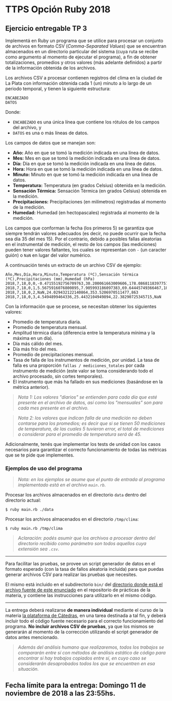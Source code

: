 # TTPS Opción Ruby 2018
## Ejercicio entregable TP 3

Implementá en Ruby un programa que se utilice para procesar un conjunto de archivos en formato CSV (_Comma-Separated Values_) que se encuentran almacenados en un directorio particular
del sistema (cuya ruta se recibe como argumento al momento de ejecutar el programa), a fin de obtener totalizaciones, promedios y otros valores (más adelante definidos) a partir de la información obtenida de los archivos.

Los archivos CSV a procesar contienen registros del clima en la ciudad de La Plata con información obtenida cada 1 (un) minuto a lo largo de un periodo temporal, y tienen la siguiente estructura:

```
ENCABEZADO
DATOS
```

Donde:

* `ENCABEZADO` es una única línea que contiene los rótulos de los campos del archivo, y
* `DATOS` es una o más líneas de datos.

Los campos de datos que se manejan son:

* **Año:** Año en que se tomó la medición indicada en una línea de datos.
* **Mes:** Mes en que se tomó la medición indicada en una línea de datos.
* **Día:** Día en que se tomó la medición indicada en una línea de datos.
* **Hora:** Hora en que se tomó la medición indicada en una línea de datos.
* **Minuto:** Minuto en que se tomó la medición indicada en una línea de datos.
* **Temperatura:** Temperatura (en grados Celsius) obtenida en la medición.
* **Sensación Térmica:** Sensación Térmica (en grados Celsius) obtenida en la medición.
* **Precipitaciones:** Precipitaciones (en milímetros) registradas al momento de la medición.
* **Humedad:** Humedad (en hectopascales) registrada al momento de la medición.

Los campos que conforman la fecha (los primeros 5) se garantiza que siempre tendrán valores adecuados (es decir, no puede ocurrir que la fecha sea día 35 del mes 15). Por el contrario, debido a posibles fallas aleatorias en el instrumental de medición, el resto de los campos (las mediciones) pueden tener valores faltantes, los cuales se representan con `-` (un caracter guión) o `NaN` en lugar del valor numérico.

A continuación tenés un extracto de un archivo CSV de ejemplo:

```csv
Año,Mes,Día,Hora,Minuto,Temperatura (ºC),Sensación térmica (ºC),Precipitaciones (mm),Humedad (hPa)
2018,7,18,0,0,-0.47155192756709763,30.200061663009606,178.08681183977515,-
2018,7,18,0,1,5.5675916076800895,7.905993186097383,69.64445749366467,18
2018,7,18,0,2,NaN,24.029432122140864,353.5206970511477,863
2018,7,18,0,3,4.5494899464336,25.4432104949894,22.38290725345715,NaN
```

Con la información que se procese, se necesitan obtener los siguientes valores:

* Promedio de temperatura diaria.
* Promedio de temperatura mensual.
* Amplitud térmica diaria (diferencia entre la temperatura mínima y la máxima en un día).
* Día más cálido del mes.
* Día más frío del mes.
* Promedio de precipitaciones mensual.
* Tasa de falla de los instrumentos de medición, por unidad. La tasa de falla es una proporción `fallas / mediciones_totales` por cada instrumento de medición (este valor se toma considerando todo el archivo procesado, sin cortes temporales).
* El instrumento que más ha fallado en sus mediciones (basándose en la métrica anterior).

> _Nota 1: Los valores "diarios" se entienden para cada día que esté presente en el archivo de datos, así como los "mensuales" son para cada mes presente en el archivo._

> _Nota 2: los valores que indican falla de una medición no deben contarse para los promedios; es decir que si se tienen 50 mediciones de temperatura, de las cuales 5 tuvieron error, el total de mediciones a considerar para el promedio de temperatura será de 45._ 

Adicionalmente, tenés que implementar los tests de unidad con los casos necesarios para garantizar el correcto funcionamiento de todas las métricas que se te pide que implementes.

### Ejemplos de uso del programa

> _Nota: en los ejemplos se asume que el punto de entrada al programa implementado está en el archivo `main.rb`._

Procesar los archivos almacenados en el directorio `data` dentro del directorio actual:

```
$ ruby main.rb ./data
```

Procesar los archivos almacenados en el directorio `/tmp/clima`:

```
$ ruby main.rb /tmp/clima
```

> _Aclaración: podés asumir que los archivos a procesar dentro del directorio recibido como parámetro son todos aquellos cuya extensión sea `.csv`._

- - -

Para facilitar las pruebas, se provee un script generador de datos en el formato esperado (con la tasa de fallos aleatoria incluida) para que puedas generar archivos CSV para realizar las pruebas que necesites.

El mismo está incluido en el subdirectorio `bin/` del [directorio donde está el archivo fuente de este enunciado](https://github.com/TTPS-ruby/practicas-ruby-ttps/tree/master/evaluaciones/2018/03) en el repositorio de prácticas de la materia, y contiene las instrucciones para utilizarlo en el mismo código.

- - -

La entrega deberá realizarse **de manera individual** mediante el curso de la materia [la plataforma de Cátedras](https://catedras.info.unlp.edu.ar/), en una tarea destinada a tal fin, y deberá incluir todo el código fuente necesario para el correcto funcionamiento del programa. **No incluir archivos CSV de pruebas**, ya que los mismos se generarán al momento de la corrección utilizando el script generador de datos antes mencionado.

> _Además del análisis humano que realizaremos, todos los trabajos se compararán entre sí con métodos de análisis estático de código para encontrar si hay trabajos copiados entre sí, en cuyo caso se considerarán desaprobados todos los que se encuentren en esa situación._

## Fecha límite para la entrega: **Domingo 11 de noviembre de 2018 a las 23:55hs**.
